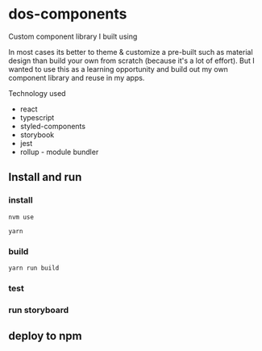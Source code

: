 # dos-components
Custom component library I built using

In most cases its better to theme & customize a pre-built such as material design than build your own from scratch (because it's a lot of effort). But I wanted to use this as a learning opportunity and build out my own component library and reuse in my apps.

Technology used
* react
* typescript
* styled-components
* storybook
* jest
* rollup - module bundler

## Install and run

### install
`nvm use`

`yarn`

### build
`yarn run build`

### test


### run storyboard


## deploy to npm

